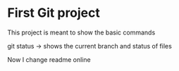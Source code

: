 # First Git project

This project is meant to show the basic commands

git status -> shows the current branch and status of files

Now I change readme online
